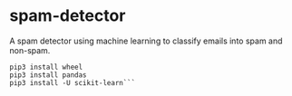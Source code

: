 # spam-detector
A spam detector using machine learning to classify emails into spam and non-spam.
```
pip3 install wheel
pip3 install pandas
pip3 install -U scikit-learn```
